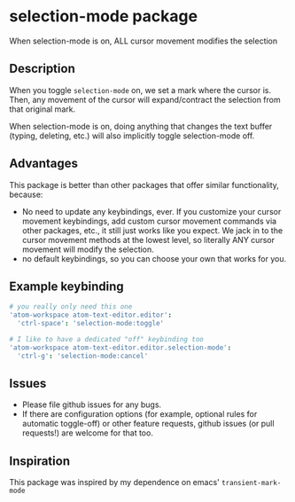 # selection-mode package

When selection-mode is on, ALL cursor movement modifies the selection

## Description

When you toggle `selection-mode` on, we set a mark where the cursor is. Then, any movement of the cursor will expand/contract the selection from that original mark.

When selection-mode is on, doing anything that changes the text buffer (typing, deleting, etc.) will also implicitly toggle selection-mode off.

## Advantages

This package is better than other packages that offer similar functionality, because:
* No need to update any keybindings, ever. If you customize your cursor movement keybindings, add custom cursor movement commands via other packages, etc., it still just works like you expect. We jack in to the cursor movement methods at the lowest level, so literally ANY cursor movement will modify the selection.
* no default keybindings, so you can choose your own that works for you.


## Example keybinding

```coffee
# you really only need this one
'atom-workspace atom-text-editor.editor':
  'ctrl-space': 'selection-mode:toggle'

# I like to have a dedicated "off" keybinding too
'atom-workspace atom-text-editor.editor.selection-mode':
  'ctrl-g': 'selection-mode:cancel'
```

## Issues

* Please file github issues for any bugs.
* If there are configuration options (for example, optional rules for automatic toggle-off) or other feature requests, github issues (or pull requests!) are welcome for that too.


## Inspiration

This package was inspired by my dependence on emacs' `transient-mark-mode`
